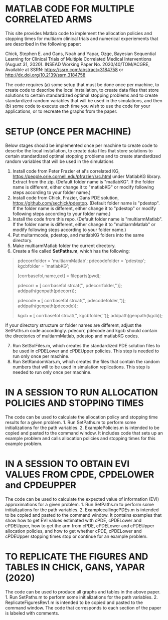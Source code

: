 # MATLAB CODE FOR MULTIPLE CORRELATED ARMS

This site provides Matlab code to implement the allocation policies and stopping times for multiarm clinical trials and numerical experiements that are described in the following paper: 

Chick, Stephen E. and Gans, Noah and Yapar, Ozge, Bayesian Sequential Learning for Clinical Trials of Multiple Correlated Medical Interventions (August 31, 2020). INSEAD Working Paper No. 2020/40/TOM/ACGRE, Available at SSRN: https://ssrn.com/abstract=3184758 or http://dx.doi.org/10.2139/ssrn.3184758

The code requires (a) some setup that must be done once per machine, to create code to describe the local installation, to create data files that store solutions to certain standardized optimal stopping problems and to create standardized random variables that will be used in the simulations, and then (b) some code to execute each time you wish to use the code for your applications, or to recreate the graphs from the paper.

# SETUP (ONCE PER MACHINE)
Below stages should be implemented once per machine to create code to describe the local installation, to create data files that store solutions to certain standardized optimal stopping problems and to create standardized random variables that will be used in the simulations
1. Install code from Peter Frazier et al's correlated KG, https://people.orie.cornell.edu/pfrazier/src.html under MatlabKG library. Extract from the zip. (Default folder name is "matlabKG". If the folder name is different, either change it to "matlabKG" or modify following steps according to your folder name.)
2. Install code from Chick, Frazier, Gans PDE solution, https://github.com/sechick/pdestop. (Default folder name is "pdestop". If the folder name is different, either change it to "pdestop" or modify following steps according to your folder name.)
3. Install the code from this repo. (Default folder name is "multiarmMatlab". If the folder name is different, either change it to "multiarmMatlab" or modify following steps according to your folder name.)
4. Put multarmcode, pdestop, and matlabKG folders into the same directory. 
5. Make multiarmMatlab folder the current directory. 
6. Create a file called **SetPaths.m**, which has the following:

> pdecorrfolder = 'multiarmMatlab';
> pdecodefolder = 'pdestop';
> kgcbfolder = 'matlabKG';
> 
> [corrbasefol,name,ext] = fileparts(pwd);
> 
> pdecorr = [ corrbasefol strcat('\', pdecorrfolder,'\')];
> addpath(genpath(pdecorr));
> 
> pdecode = [ corrbasefol strcat('\', pdecodefolder,'\')];
> addpath(genpath(pdecode));
> 
> kgcb = [ corrbasefol strcat('\', kgcbfolder,'\')];
> addpath(genpath(kgcb));
	
If your directory structure or folder names are different, adjust the SetPaths.m code accordingly. pdecorr, pdecode and kgcb should contain the directories of multiarmMatlab, pdestop and matlabKG codes.

7. Run SetSolFiles.m, which creates the standardized PDE solution files to be used in cPDELower and cPDEUpper policies. This step is needed to run only once per machine.
8. Run SetRandomVars.m, which creates the files that contain the random numbers that will to be used in simulation replications. This step is needed to run only once per machine. 

# IN A SESSION TO RUN ALLOCATION POLICIES AND STOPPING TIMES
The code can be used to calculate the allocation policy and stopping time results for a given problem. 
	1. Run SetPaths.m to perform some initializations for the path variables.
	2. ExamplePolicies.m is intended to be copied and pasted to the command window. It includes code that sets up an example problem and calls allocation policies and stopping times for this example problem. 

# IN A SESSION TO OBTAIN EVI VALUES FROM CPDE, CPDELOWER and CPDEUPPER
The code can be used to calculate the expected value of information (EVI) approximations for a given problem. 
	1. Run SetPaths.m to perform some initializations for the path variables.
	2. ExamplecallingcPDEs.m is intended to be copied and pasted to the command window. It contains examples that show how to get EVI values estimated with cPDE, cPDELower and cPDEUpper, how to get the arm from cPDE, cPDELower and cPDEUpper allocation policies, and how to get whether cPDE, cPDELower and cPDEUpper stopping times stop or continue for an example problem. 

# TO REPLICATE THE FIGURES AND TABLES IN CHICK, GANS, YAPAR (2020)
The code can be used to produce all graphs and tables in the above paper. 
	1. Run SetPaths.m to perform some initializations for the path variables.
	2. ReplicateFiguresRev1.m is intended to be copied and pasted to the command window. The code that corresponds to each section of the paper is labeled with comments.